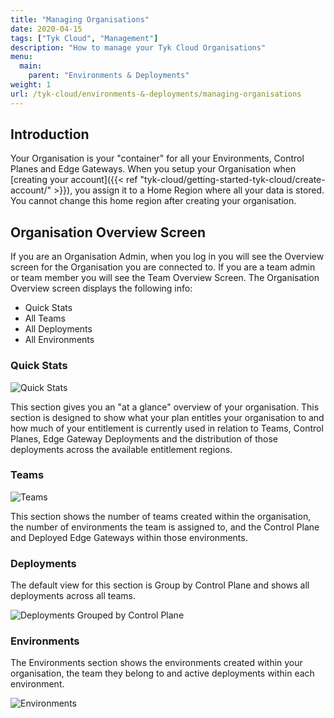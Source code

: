 ```yaml
---
title: "Managing Organisations"
date: 2020-04-15
tags: ["Tyk Cloud", "Management"]
description: "How to manage your Tyk Cloud Organisations"
menu:
  main:
    parent: "Environments & Deployments"
weight: 1
url: /tyk-cloud/environments-&-deployments/managing-organisations
---
```


## Introduction

Your Organisation is your "container" for all your Environments, Control Planes and Edge Gateways. When you setup your Organisation when [creating your account]({{< ref "tyk-cloud/getting-started-tyk-cloud/create-account/" >}}), you assign it to a Home Region where all your data is stored. You cannot change this home region after creating your organisation.

## Organisation Overview Screen

If you are an Organisation Admin, when you log in you will see the Overview screen for the Organisation you are connected to. If you are a team admin or team member you will see the Team Overview Screen. The Organisation Overview screen displays the following info:

* Quick Stats
* All Teams
* All Deployments
* All Environments


### Quick Stats

![Quick Stats](img/admin/tyk-cloud-org-overview.png)

This section gives you an "at a glance" overview of your organisation. This section is designed to show what your plan entitles your organisation to and how much of your entitlement is currently used in relation to Teams, Control Planes, Edge Gateway Deployments and the distribution of those deployments across the available entitlement regions.

### Teams

![Teams](img/admin/tyk-cloud-org-teams.png)

This section shows the number of teams created within the organisation, the number of environments the team is assigned to, and the Control Plane and Deployed Edge Gateways within those environments.

### Deployments

The default view for this section is Group by Control Plane and shows all deployments across all teams.

![Deployments Grouped by Control Plane](img/admin/tyk-cloud-org-deployments.png)

### Environments

The Environments section shows the environments created within your organisation, the team they belong to and active deployments within each environment.

![Environments](img/admin/org_admin_environments.png)
